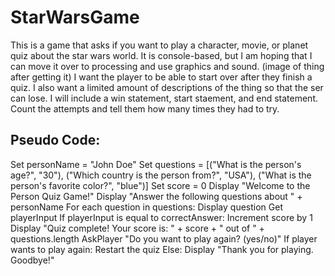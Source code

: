 # StarWarsGame
This is a game that asks if you want to play a character, movie, or planet quiz about the star wars world.
It is console-based, but I am hoping that I can move it over to processing and use graphics and sound. (image of thing after getting it)
I want the player to be able to start over after they finish a quiz.
I also want a limited amount of descriptions of the thing so that the ser can lose.
I will include a win statement, start staement, and end statement.
Count the attempts and tell them how many times they had to try.

## Pseudo Code:
Set personName = "John Doe"
Set questions = [("What is the person's age?", "30"), ("Which country is the person from?", "USA"), ("What is the person's favorite color?", "blue")]
Set score = 0
Display "Welcome to the Person Quiz Game!"
Display "Answer the following questions about " + personName
For each question in questions:
    Display question
    Get playerInput
    If playerInput is equal to correctAnswer:
        Increment score by 1
Display "Quiz complete! Your score is: " + score + " out of " + questions.length
AskPlayer "Do you want to play again? (yes/no)"
If player wants to play again:
    Restart the quiz
Else:
    Display "Thank you for playing. Goodbye!"
